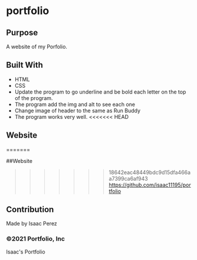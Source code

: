 # portfolio


## Purpose
A website of my Porfolio.

## Built With
* HTML
* CSS
* Update the program to go underline and be bold each letter on the top of the program.
* The program add the img and alt to see each one
* Change image of header to the same as Run Buddy
* The program works very well.
<<<<<<< HEAD
## Website
=======

##Website
>>>>>>> 18642eac48449bdc9d15dfa466aa7399ca6af943
https://github.com/isaac11195/portfolio

## Contribution
Made by Isaac Perez

### ©️2021 Portfolio, Inc 
Isaac's Portfolio
